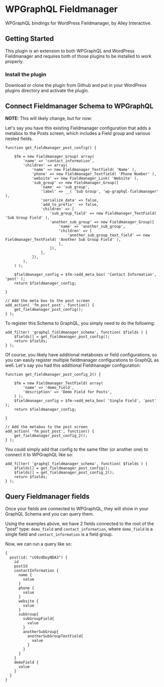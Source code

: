 # WPGraphQL Fieldmanager

WPGraphQL bindings for WordPress Fieldmanager, by Alley Interactive. 

## Getting Started

This plugin is an extension to both WPGraphQL and WordPress Fieldmanager and requires both of those plugins to be installed
to work properly. 

### Install the plugin

Download or clone the plugin from Github and put in your WordPress plugins directory and activate the plugin.

## Connect Fieldmanager Schema to WPGraphQL

**NOTE:** This will likely change, but for now:

Let's say you have this existing Fieldmanager configuration that adds a 
metabox to the Posts screen, which includes a Field group and various nested
fields. 
```
function get_fieldmanager_post_config() {

	$fm = new Fieldmanager_Group( array(
		'name' => 'contact_information',
		'children' => array(
			'name' => new Fieldmanager_Textfield( 'Name' ),
			'phone' => new Fieldmanager_Textfield( 'Phone Number' ),
			'website' => new Fieldmanager_Link( 'Website' ),
			'sub_group' => new Fieldmanager_Group([
				'name' => 'sub_group',
				'label' => __( 'Sub Group', 'wp-graphql-fieldmanager' ),
				'serialize_data' => false,
				'add_to_prefix'  => false,
				'children' => [
					'sub_group_field' => new Fieldmanager_TextField( 'Sub Group Field' ),
					'another_sub_group' => new Fieldmanager_Group([
						'name' => 'another_sub_group',
						'children' => [
							'another_sub_group_text_field' => new Fieldmanager_TextField( 'Another Sub Group Field' ),
						],
					]),
				],
			]),
		),
	) );

	$fieldmanager_config = $fm->add_meta_box( 'Contact Information', 'post' );
	return $fieldmanager_config;

}

// Add the meta box to the post screen
add_action( 'fm_post_post', function() {
	get_fieldmanager_post_config();
} );
```
To register this Schema to GraphQL, you simply need to do the following:

```
add_filter( 'graphql_fieldmanager_schema', function( $fields ) {
	$fields[] = get_fieldmanager_post_config();
	return $fields;
} );
```

Of course, you likely have additional metaboxes or field configurations, so you can easily register multiple fieldmanager
configurations to GraphQL as well. Let's say you had this additional Fieldmanager
configuration:

```
function get_fieldmanager_post_config_2() {

	$fm = new Fieldmanager_TextField( array(
		'name' => 'demo_field',
		'description' => 'Demo Field for Posts',
	) );
	$fieldmanager_config = $fm->add_meta_box( 'Single Field', 'post' );
	return $fieldmanager_config;

}

// Add the metabox to the post screen
add_action( 'fm_post_post', function() {
	get_fieldmanager_post_config_2();
} );
```

You could simply add that config to the same filter (or another one) to connect it to WPGraphQL like so:

```
add_filter( 'graphql_fieldmanager_schema', function( $fields ) {
	$fields[] = get_fieldmanager_post_config();
	$fields[] = get_fieldmanager_post_config_2();
	return $fields;
} );

```

## Query Fieldmanager fields

Once your fields are connected to WPGraphQL, they will show in your GraphQL Schema and you can query them. 

Using the examples above, we have 2 fields connected to the root of the "post" type: `demo_field` and `contact_information`, 
where `demo_field` is a single field and `contact_information` is a field group.
 
Now, we can run a query like so: 

```
{
  post(id: "cG9zdDoyNDA3") {
    id
    postId
    contactInformation {
      name {
        value
      }
      phone {
        value
      }
      website {
        value
      }
      subGroup{
        subGroupField{
          value
        }
        anotherSubGroup{
          anotherSubGroupTextField{
            value
          }
        }
      }
    }
    demoField {
      value
    }
  }
}
```

